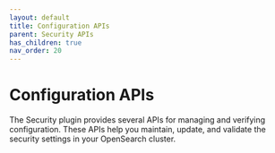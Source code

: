 ```yaml
---
layout: default
title: Configuration APIs
parent: Security APIs
has_children: true
nav_order: 20
---
```


# Configuration APIs

The Security plugin provides several APIs for managing and verifying configuration. These APIs help you maintain, update, and validate the security settings in your OpenSearch cluster.